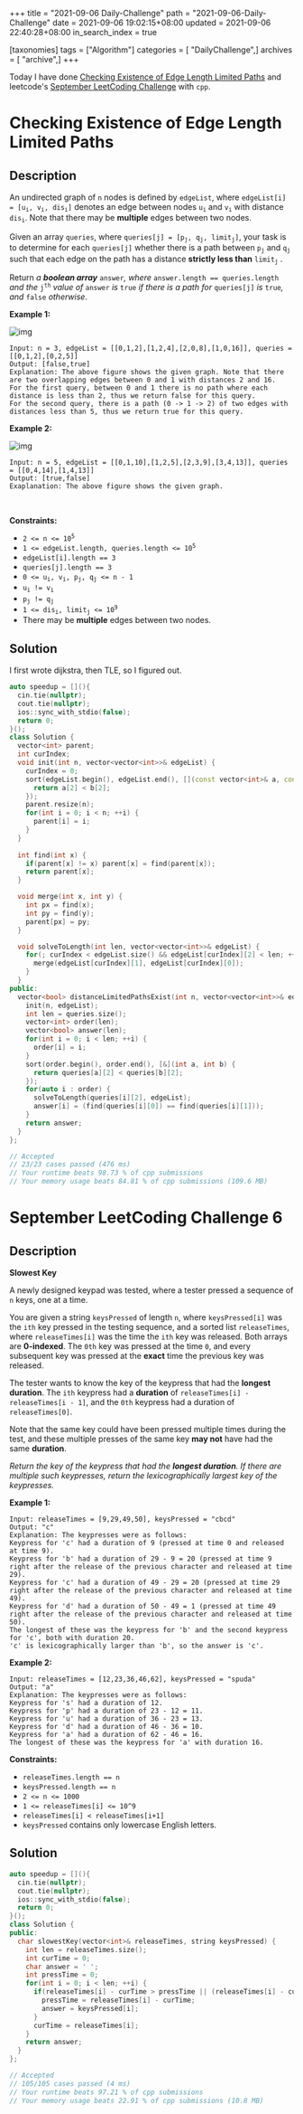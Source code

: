 +++
title = "2021-09-06 Daily-Challenge"
path = "2021-09-06-Daily-Challenge"
date = 2021-09-06 19:02:15+08:00
updated = 2021-09-06 22:40:28+08:00
in_search_index = true

[taxonomies]
tags = ["Algorithm"]
categories = [ "DailyChallenge",]
archives = [ "archive",]
+++

Today I have done [Checking Existence of Edge Length Limited Paths](https://leetcode.com/problems/checking-existence-of-edge-length-limited-paths/description/) and leetcode's [September LeetCoding Challenge](https://leetcode.com/explore/challenge/card/september-leetcoding-challenge-2021/636/week-1-september-1st-september-7th/3965/) with `cpp`.

<!-- more -->

# Checking Existence of Edge Length Limited Paths

## Description

<p>An undirected graph of <code>n</code> nodes is defined by <code>edgeList</code>, where <code>edgeList[i] = [u<sub>i</sub>, v<sub>i</sub>, dis<sub>i</sub>]</code> denotes an edge between nodes <code>u<sub>i</sub></code> and <code>v<sub>i</sub></code> with distance <code>dis<sub>i</sub></code>. Note that there may be <strong>multiple</strong> edges between two nodes.</p>

<p>Given an array <code>queries</code>, where <code>queries[j] = [p<sub>j</sub>, q<sub>j</sub>, limit<sub>j</sub>]</code>, your task is to determine for each <code>queries[j]</code> whether there is a path between <code>p<sub>j</sub></code> and <code>q<sub>j</sub></code><sub> </sub>such that each edge on the path has a distance <strong>strictly less than</strong> <code>limit<sub>j</sub></code> .</p>

<p>Return <em>a <strong>boolean array</strong> </em><code>answer</code><em>, where </em><code>answer.length == queries.length</code> <em>and the </em><code>j<sup>th</sup></code> <em>value of </em><code>answer</code> <em>is </em><code>true</code><em> if there is a path for </em><code>queries[j]</code><em> is </em><code>true</code><em>, and </em><code>false</code><em> otherwise</em>.</p>

**Example 1:**

![img](https://assets.leetcode.com/uploads/2020/12/08/h.png)

```
Input: n = 3, edgeList = [[0,1,2],[1,2,4],[2,0,8],[1,0,16]], queries = [[0,1,2],[0,2,5]]
Output: [false,true]
Explanation: The above figure shows the given graph. Note that there are two overlapping edges between 0 and 1 with distances 2 and 16.
For the first query, between 0 and 1 there is no path where each distance is less than 2, thus we return false for this query.
For the second query, there is a path (0 -> 1 -> 2) of two edges with distances less than 5, thus we return true for this query.
```

**Example 2:**

![img](https://assets.leetcode.com/uploads/2020/12/08/q.png)

```
Input: n = 5, edgeList = [[0,1,10],[1,2,5],[2,3,9],[3,4,13]], queries = [[0,4,14],[1,4,13]]
Output: [true,false]
Exaplanation: The above figure shows the given graph.
```

<p>&nbsp;</p>
<p><strong>Constraints:</strong></p>

<ul>
	<li><code>2 &lt;= n &lt;= 10<sup>5</sup></code></li>
	<li><code>1 &lt;= edgeList.length, queries.length &lt;= 10<sup>5</sup></code></li>
	<li><code>edgeList[i].length == 3</code></li>
	<li><code>queries[j].length == 3</code></li>
	<li><code>0 &lt;= u<sub>i</sub>, v<sub>i</sub>, p<sub>j</sub>, q<sub>j</sub> &lt;= n - 1</code></li>
	<li><code>u<sub>i</sub> != v<sub>i</sub></code></li>
	<li><code>p<sub>j</sub> != q<sub>j</sub></code></li>
	<li><code>1 &lt;= dis<sub>i</sub>, limit<sub>j</sub> &lt;= 10<sup>9</sup></code></li>
	<li>There may be <strong>multiple</strong> edges between two nodes.</li>
</ul>


## Solution

I first wrote dijkstra, then TLE, so I figured out.

``` cpp
auto speedup = [](){
  cin.tie(nullptr);
  cout.tie(nullptr);
  ios::sync_with_stdio(false);
  return 0;
}();
class Solution {
  vector<int> parent;
  int curIndex;
  void init(int n, vector<vector<int>>& edgeList) {
    curIndex = 0;
    sort(edgeList.begin(), edgeList.end(), [](const vector<int>& a, const vector<int>& b) {
      return a[2] < b[2];
    });
    parent.resize(n);
    for(int i = 0; i < n; ++i) {
      parent[i] = i;
    }
  }
  
  int find(int x) {
    if(parent[x] != x) parent[x] = find(parent[x]);
    return parent[x];
  }

  void merge(int x, int y) {
    int px = find(x);
    int py = find(y);
    parent[px] = py;
  }

  void solveToLength(int len, vector<vector<int>>& edgeList) {
    for(; curIndex < edgeList.size() && edgeList[curIndex][2] < len; ++curIndex) {
      merge(edgeList[curIndex][1], edgeList[curIndex][0]);
    }
  }
public:
  vector<bool> distanceLimitedPathsExist(int n, vector<vector<int>>& edgeList, vector<vector<int>>& queries) {
    init(n, edgeList);
    int len = queries.size();
    vector<int> order(len);
    vector<bool> answer(len);
    for(int i = 0; i < len; ++i) {
      order[i] = i;
    }
    sort(order.begin(), order.end(), [&](int a, int b) {
      return queries[a][2] < queries[b][2];
    });
    for(auto i : order) {
      solveToLength(queries[i][2], edgeList);
      answer[i] = (find(queries[i][0]) == find(queries[i][1]));
    }
    return answer;
  }
};

// Accepted
// 23/23 cases passed (476 ms)
// Your runtime beats 98.73 % of cpp submissions
// Your memory usage beats 84.81 % of cpp submissions (109.6 MB)
```

# September LeetCoding Challenge 6

## Description

**Slowest Key**

A newly designed keypad was tested, where a tester pressed a sequence of `n` keys, one at a time.

You are given a string `keysPressed` of length `n`, where `keysPressed[i]` was the `ith` key pressed in the testing sequence, and a sorted list `releaseTimes`, where `releaseTimes[i]` was the time the `ith` key was released. Both arrays are **0-indexed**. The `0th` key was pressed at the time `0`, and every subsequent key was pressed at the **exact** time the previous key was released.

The tester wants to know the key of the keypress that had the **longest duration**. The `ith` keypress had a **duration** of `releaseTimes[i] - releaseTimes[i - 1]`, and the `0th` keypress had a duration of `releaseTimes[0]`.

Note that the same key could have been pressed multiple times during the test, and these multiple presses of the same key **may not** have had the same **duration**.

*Return the key of the keypress that had the **longest duration**. If there are multiple such keypresses, return the lexicographically largest key of the keypresses.*

 

**Example 1:**

```
Input: releaseTimes = [9,29,49,50], keysPressed = "cbcd"
Output: "c"
Explanation: The keypresses were as follows:
Keypress for 'c' had a duration of 9 (pressed at time 0 and released at time 9).
Keypress for 'b' had a duration of 29 - 9 = 20 (pressed at time 9 right after the release of the previous character and released at time 29).
Keypress for 'c' had a duration of 49 - 29 = 20 (pressed at time 29 right after the release of the previous character and released at time 49).
Keypress for 'd' had a duration of 50 - 49 = 1 (pressed at time 49 right after the release of the previous character and released at time 50).
The longest of these was the keypress for 'b' and the second keypress for 'c', both with duration 20.
'c' is lexicographically larger than 'b', so the answer is 'c'.
```

**Example 2:**

```
Input: releaseTimes = [12,23,36,46,62], keysPressed = "spuda"
Output: "a"
Explanation: The keypresses were as follows:
Keypress for 's' had a duration of 12.
Keypress for 'p' had a duration of 23 - 12 = 11.
Keypress for 'u' had a duration of 36 - 23 = 13.
Keypress for 'd' had a duration of 46 - 36 = 10.
Keypress for 'a' had a duration of 62 - 46 = 16.
The longest of these was the keypress for 'a' with duration 16.
```

 

**Constraints:**

- `releaseTimes.length == n`
- `keysPressed.length == n`
- `2 <= n <= 1000`
- `1 <= releaseTimes[i] <= 10^9`
- `releaseTimes[i] < releaseTimes[i+1]`
- `keysPressed` contains only lowercase English letters.

## Solution

``` cpp
auto speedup = [](){
  cin.tie(nullptr);
  cout.tie(nullptr);
  ios::sync_with_stdio(false);
  return 0;
}();
class Solution {
public:
  char slowestKey(vector<int>& releaseTimes, string keysPressed) {
    int len = releaseTimes.size();
    int curTime = 0;
    char answer = ' ';
    int pressTime = 0;
    for(int i = 0; i < len; ++i) {
      if(releaseTimes[i] - curTime > pressTime || (releaseTimes[i] - curTime == pressTime && keysPressed[i] > answer)) {
        pressTime = releaseTimes[i] - curTime;
        answer = keysPressed[i];
      }
      curTime = releaseTimes[i];
    }
    return answer;
  }
};

// Accepted
// 105/105 cases passed (4 ms)
// Your runtime beats 97.21 % of cpp submissions
// Your memory usage beats 22.91 % of cpp submissions (10.8 MB)
```
